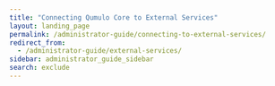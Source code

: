 ```yaml
---
title: "Connecting Qumulo Core to External Services"
layout: landing_page
permalink: /administrator-guide/connecting-to-external-services/
redirect_from:
  - /administrator-guide/external-services/
sidebar: administrator_guide_sidebar
search: exclude
---
```

